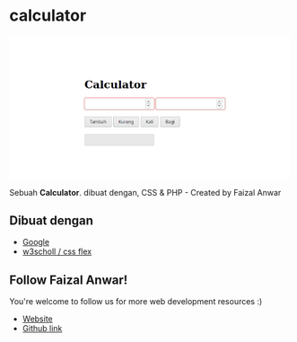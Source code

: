 # calculator
<img src="demo.png" width="500px">

Sebuah **Calculator**. dibuat dengan, CSS &amp; PHP - Created by Faizal Anwar

## Dibuat dengan 

- [Google](https://google.com)
- [w3scholl / css flex](https://www.w3schools.com/)


## Follow Faizal Anwar!

You're welcome to follow us for more web development resources :)

- [Website](https://www.dev.naskahkode.com)
- [Github link](https://github.com/faizalanwar)
